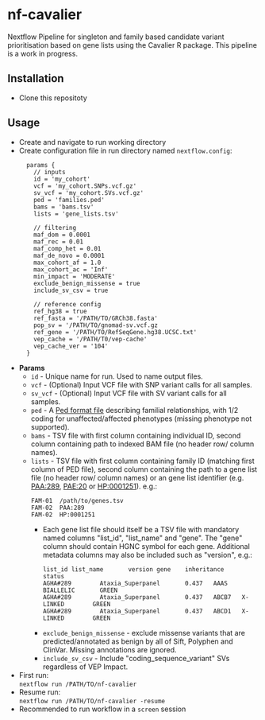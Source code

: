 # nf-cavalier

Nextflow Pipeline for singleton and family based candidate variant prioritisation based on gene lists using the Cavalier R package. This pipeline is a work in progress.

## Installation
* Clone this repositoty

## Usage
* Create and navigate to run working directory
* Create configuration file in run directory named `nextflow.config`:
  ```Nextflow
    params {
      // inputs
      id = 'my_cohort'
      vcf = 'my_cohort.SNPs.vcf.gz'
      sv_vcf = 'my_cohort.SVs.vcf.gz'
      ped = 'families.ped'
      bams = 'bams.tsv'
      lists = 'gene_lists.tsv'
      
      // filtering
      maf_dom = 0.0001
      maf_rec = 0.01
      maf_comp_het = 0.01
      maf_de_novo = 0.0001
      max_cohort_af = 1.0
      max_cohort_ac = 'Inf'
      min_impact = 'MODERATE'
      exclude_benign_missense = true
      include_sv_csv = true
  
      // reference config
      ref_hg38 = true
      ref_fasta = '/PATH/TO/GRCh38.fasta'
      pop_sv = '/PATH/TO/gnomad-sv.vcf.gz
      ref_gene = '/PATH/TO/RefSeqGene.hg38.UCSC.txt'
      vep_cache = '/PATH/T0/vep-cache'
      vep_cache_ver = '104'
    }
    ```
* **Params**  
  * `id` - Unique name for run. Used to name output files.
  * `vcf` - (Optional) Input VCF file with SNP variant calls for all samples.
  * `sv_vcf` - (Optional) Input VCF file with SV variant calls for all samples.
  * `ped` - A [Ped format file](https://gatk.broadinstitute.org/hc/en-us/articles/360035531972-PED-Pedigree-format) describing familial relationships, with 1/2 coding for unaffected/affected phenotypes (missing phenotype not supported).
  * `bams` - TSV file with first column containing individual ID, second column containing path to indexed BAM file (no header row/  column names).
  * `lists` - TSV file with first column containing family ID (matching first column of PED file), second column containing the path to a gene list file (no header row/  column names) or an gene list identifier (e.g. [PAA:289](https://panelapp.agha.umccr.org/panels/289/), [PAE:20](https://panelapp.genomicsengland.co.uk/panels/20/) or [HP:0001251](https://hpo.jax.org/app/browse/term/HP:0001251)). e.g.:
    ```
    FAM-01  /path/to/genes.tsv
    FAM-02  PAA:289
    FAM-02  HP:0001251
    ```
    * Each gene list file should itself be a TSV file with mandatory named columns "list_id", "list_name" and "gene". The "gene" column should contain HGNC symbol for each gene. Additional metadata columns may also be included such as "version", e.g.:
        ```
        list_id list_name       version gene    inheritance     status
        AGHA#289        Ataxia_Superpanel       0.437   AAAS    BIALLELIC       GREEN
        AGHA#289        Ataxia_Superpanel       0.437   ABCB7   X-LINKED        GREEN
        AGHA#289        Ataxia_Superpanel       0.437   ABCD1   X-LINKED        GREEN
        ```
    * `exclude_benign_missense` - exclude missense variants that are predicted/annotated as benign by all of Sift, 
    Polyphen and ClinVar. Missing annotations are ignored.
    * `include_sv_csv` - Include "coding_sequence_variant" SVs regardless of VEP Impact.
* First run:  
`nextflow run /PATH/TO/nf-cavalier`
* Resume run:  
`nextflow run /PATH/TO/nf-cavalier -resume`
* Recommended to run workflow in a `screen` session
  
